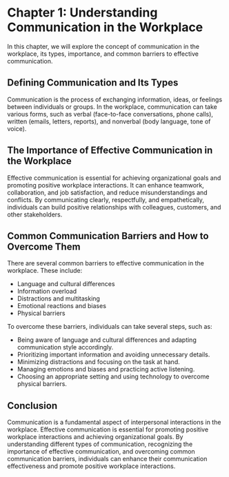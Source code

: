 Chapter 1: Understanding Communication in the Workplace
=======================================================

In this chapter, we will explore the concept of communication in the workplace, its types, importance, and common barriers to effective communication.

Defining Communication and Its Types
------------------------------------

Communication is the process of exchanging information, ideas, or feelings between individuals or groups. In the workplace, communication can take various forms, such as verbal (face-to-face conversations, phone calls), written (emails, letters, reports), and nonverbal (body language, tone of voice).

The Importance of Effective Communication in the Workplace
----------------------------------------------------------

Effective communication is essential for achieving organizational goals and promoting positive workplace interactions. It can enhance teamwork, collaboration, and job satisfaction, and reduce misunderstandings and conflicts. By communicating clearly, respectfully, and empathetically, individuals can build positive relationships with colleagues, customers, and other stakeholders.

Common Communication Barriers and How to Overcome Them
------------------------------------------------------

There are several common barriers to effective communication in the workplace. These include:

* Language and cultural differences
* Information overload
* Distractions and multitasking
* Emotional reactions and biases
* Physical barriers

To overcome these barriers, individuals can take several steps, such as:

* Being aware of language and cultural differences and adapting communication style accordingly.
* Prioritizing important information and avoiding unnecessary details.
* Minimizing distractions and focusing on the task at hand.
* Managing emotions and biases and practicing active listening.
* Choosing an appropriate setting and using technology to overcome physical barriers.

Conclusion
----------

Communication is a fundamental aspect of interpersonal interactions in the workplace. Effective communication is essential for promoting positive workplace interactions and achieving organizational goals. By understanding different types of communication, recognizing the importance of effective communication, and overcoming common communication barriers, individuals can enhance their communication effectiveness and promote positive workplace interactions.
